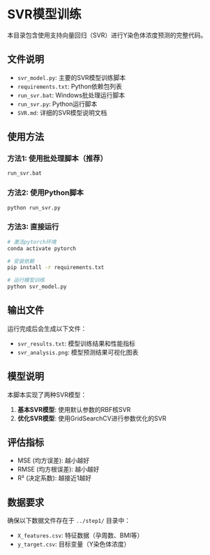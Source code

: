 # SVR模型训练

本目录包含使用支持向量回归（SVR）进行Y染色体浓度预测的完整代码。

## 文件说明

- `svr_model.py`: 主要的SVR模型训练脚本
- `requirements.txt`: Python依赖包列表
- `run_svr.bat`: Windows批处理运行脚本
- `run_svr.py`: Python运行脚本
- `SVR.md`: 详细的SVR模型说明文档

## 使用方法

### 方法1: 使用批处理脚本（推荐）
```bash
run_svr.bat
```

### 方法2: 使用Python脚本
```bash
python run_svr.py
```

### 方法3: 直接运行
```bash
# 激活pytorch环境
conda activate pytorch

# 安装依赖
pip install -r requirements.txt

# 运行模型训练
python svr_model.py
```

## 输出文件

运行完成后会生成以下文件：
- `svr_results.txt`: 模型训练结果和性能指标
- `svr_analysis.png`: 模型预测结果可视化图表

## 模型说明

本脚本实现了两种SVR模型：
1. **基本SVR模型**: 使用默认参数的RBF核SVR
2. **优化SVR模型**: 使用GridSearchCV进行参数优化的SVR

## 评估指标

- MSE (均方误差): 越小越好
- RMSE (均方根误差): 越小越好  
- R² (决定系数): 越接近1越好

## 数据要求

确保以下数据文件存在于 `../step1/` 目录中：
- `X_features.csv`: 特征数据（孕周数、BMI等）
- `y_target.csv`: 目标变量（Y染色体浓度）

